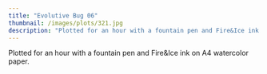 ```yaml
---
title: "Evolutive Bug 06"
thumbnail: /images/plots/321.jpg
description: "Plotted for an hour with a fountain pen and Fire&Ice ink on A4 watercolor paper."
---
```



Plotted for an hour with a fountain pen and Fire&Ice ink on A4 watercolor paper.